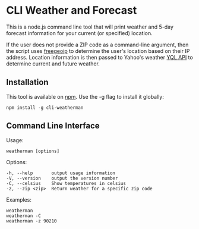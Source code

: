 # CLI Weather and Forecast

This is a node.js command line tool that will print weather and 5-day forecast information for your current (or specified) location.

If the user does not provide a ZIP code as a command-line argument, then the script uses [freegeoip](https://freegeoip.net/) to determine the user's location based on their IP address. Location information is then passed to Yahoo's weather [YQL API](https://developer.yahoo.com/weather/) to determine current and future weather.

## Installation
This tool is available on [npm](https://www.npmjs.com/package/cli-weatherman). Use the -g flag to install it globally:
```
npm install -g cli-weatherman
```
## Command Line Interface

Usage:
```
weatherman [options]
```

Options:
```
-h, --help       output usage information
-V, --version    output the version number
-C, --celsius    Show temperatures in celsius
-z, --zip <zip>  Return weather for a specific zip code
```

Examples:
```
weatherman
weatherman -C
weatherman -z 90210
```
